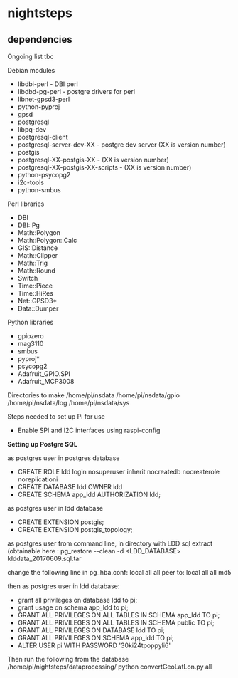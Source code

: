 # nightsteps


## dependencies

Ongoing list tbc

Debian modules
* libdbi-perl - DBI perl
* libdbd-pg-perl - postgre drivers for perl
* libnet-gpsd3-perl
* python-pyproj
* gpsd
* postgresql 
* libpq-dev 
* postgresql-client
* postgresql-server-dev-XX - postgre dev server (XX is version number)
* postgis
* postgresql-XX-postgis-XX  - (XX is version number)
* postgresql-XX-postgis-XX-scripts  - (XX is version number)
* python-psycopg2
* i2c-tools
* python-smbus

Perl libraries
* DBI
* DBI::Pg
* Math::Polygon
* Math::Polygon::Calc
* GIS::Distance
* Math::Clipper
* Math::Trig
* Math::Round
* Switch
* Time::Piece
* Time::HiRes
* Net::GPSD3\*
* Data::Dumper

Python libraries
* gpiozero
* mag3110
* smbus
* pyproj\*
* psycopg2
* Adafruit\_GPIO.SPI
* Adafruit\_MCP3008


Directories to make
/home/pi/nsdata
/home/pi/nsdata/gpio
/home/pi/nsdata/log
/home/pi/nsdata/sys

Steps needed to set up Pi for use
* Enable SPI and I2C interfaces using raspi-config


**Setting up Postgre SQL**

as postgres user in postgres database
* CREATE ROLE ldd login nosuperuser inherit nocreatedb nocreaterole noreplicationi
* CREATE DATABASE ldd OWNER ldd
* CREATE SCHEMA app\_ldd AUTHORIZATION ldd;

as postgres user in ldd database
* CREATE EXTENSION postgis;
* CREATE EXTENSION postgis\_topology;

as postgres user from command line, in directory with LDD sql extract (obtainable here :
pg\_restore --clean -d <LDD_DATABASE> ldddata\_20170609.sql.tar

change the following line in pg_hba.conf:
local   all    all     peer
to:
local   all    all     md5

then as postgres user in ldd database:
* grant all privileges on database ldd to pi;
* grant usage on schema app\_ldd to pi;
* GRANT ALL PRIVILEGES ON ALL TABLES IN SCHEMA app_ldd TO pi;
* GRANT ALL PRIVILEGES ON ALL TABLES IN SCHEMA public TO pi;
* GRANT ALL PRIVILEGES ON DATABASE ldd TO pi;
* GRANT ALL PRIVILEGES ON SCHEMA app_ldd TO pi;
* ALTER USER pi WITH PASSWORD '30ki24tpoppyli6'

Then run the following from the database /home/pi/nightsteps/dataprocessing/
python convertGeoLatLon.py all


